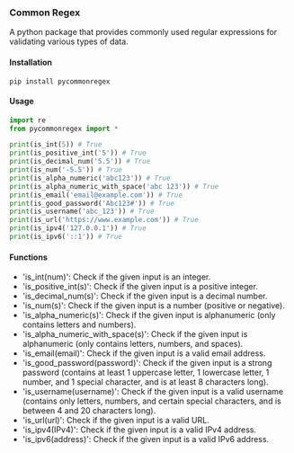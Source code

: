 ### Common Regex

A python package that provides commonly used regular expressions for validating various types of data.

#### Installation

`pip install pycommonregex`

#### Usage

```python
import re
from pycommonregex import *

print(is_int(5)) # True
print(is_positive_int('5')) # True
print(is_decimal_num('5.5')) # True
print(is_num('-5.5')) # True
print(is_alpha_numeric('abc123')) # True
print(is_alpha_numeric_with_space('abc 123')) # True
print(is_email('email@example.com')) # True
print(is_good_password('Abc123#')) # True
print(is_username('abc_123')) # True
print(is_url('https://www.example.com')) # True
print(is_ipv4('127.0.0.1')) # True
print(is_ipv6('::1')) # True

```

#### Functions

- 'is_int(num)': Check if the given input is an integer.
- 'is_positive_int(s)': Check if the given input is a positive integer.
- 'is_decimal_num(s)': Check if the given input is a decimal number.
- 'is_num(s)': Check if the given input is a number (positive or negative).
- 'is_alpha_numeric(s)': Check if the given input is alphanumeric (only contains letters and numbers).
- 'is_alpha_numeric_with_space(s)': Check if the given input is alphanumeric (only contains letters, numbers, and spaces).
- 'is_email(email)': Check if the given input is a valid email address.
- 'is_good_password(password)': Check if the given input is a strong password (contains at least 1 uppercase letter, 1 lowercase letter, 1 number, and 1 special character, and is at least 8 characters long).
- 'is_username(username)': Check if the given input is a valid username (contains only letters, numbers, and certain special characters, and is between 4 and 20 characters long).
- 'is_url(url)': Check if the given input is a valid URL.
- 'is_ipv4(IPv4)': Check if the given input is a valid IPv4 address.
- 'is_ipv6(address)': Check if the given input is a valid IPv6 address.

